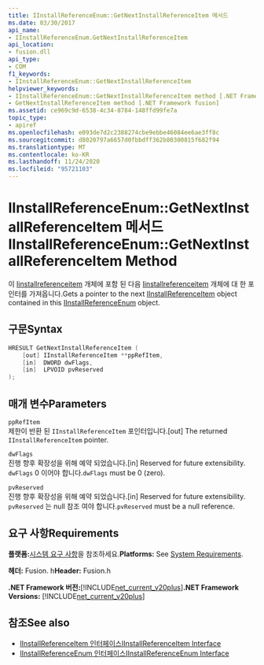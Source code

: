 ```yaml
---
title: IInstallReferenceEnum::GetNextInstallReferenceItem 메서드
ms.date: 03/30/2017
api_name:
- IInstallReferenceEnum.GetNextInstallReferenceItem
api_location:
- fusion.dll
api_type:
- COM
f1_keywords:
- IInstallReferenceEnum::GetNextInstallReferenceItem
helpviewer_keywords:
- IInstallReferenceEnum::GetNextInstallReferenceItem method [.NET Framework fusion]
- GetNextInstallReferenceItem method [.NET Framework fusion]
ms.assetid: ce969c9d-6538-4c34-8784-148ffd99fe7a
topic_type:
- apiref
ms.openlocfilehash: e093de7d2c2388274cbe9ebbe46084ee6ae3ff8c
ms.sourcegitcommit: d8020797a6657d0fbbdff362b80300815f682f94
ms.translationtype: MT
ms.contentlocale: ko-KR
ms.lasthandoff: 11/24/2020
ms.locfileid: "95721103"
---
```

# <a name="iinstallreferenceenumgetnextinstallreferenceitem-method"></a><span data-ttu-id="3522e-102">IInstallReferenceEnum::GetNextInstallReferenceItem 메서드</span><span class="sxs-lookup"><span data-stu-id="3522e-102">IInstallReferenceEnum::GetNextInstallReferenceItem Method</span></span>

<span data-ttu-id="3522e-103">이 [Iinstallreferenceitem](iinstallreferenceenum-interface.md) 개체에 포함 된 다음 [Iinstallreferenceitem](iinstallreferenceitem-interface.md) 개체에 대 한 포인터를 가져옵니다.</span><span class="sxs-lookup"><span data-stu-id="3522e-103">Gets a pointer to the next [IInstallReferenceItem](iinstallreferenceitem-interface.md) object contained in this [IInstallReferenceEnum](iinstallreferenceenum-interface.md) object.</span></span>  
  
## <a name="syntax"></a><span data-ttu-id="3522e-104">구문</span><span class="sxs-lookup"><span data-stu-id="3522e-104">Syntax</span></span>  
  
```cpp  
HRESULT GetNextInstallReferenceItem (  
    [out] IInstallReferenceItem **ppRefItem,  
    [in]  DWORD dwFlags,  
    [in]  LPVOID pvReserved  
);  
```  
  
## <a name="parameters"></a><span data-ttu-id="3522e-105">매개 변수</span><span class="sxs-lookup"><span data-stu-id="3522e-105">Parameters</span></span>  

 `ppRefItem`  
 <span data-ttu-id="3522e-106">제한이 반환 된 `IInstallReferenceItem` 포인터입니다.</span><span class="sxs-lookup"><span data-stu-id="3522e-106">[out] The returned `IInstallReferenceItem` pointer.</span></span>  
  
 `dwFlags`  
 <span data-ttu-id="3522e-107">진행 향후 확장성을 위해 예약 되었습니다.</span><span class="sxs-lookup"><span data-stu-id="3522e-107">[in] Reserved for future extensibility.</span></span> <span data-ttu-id="3522e-108">`dwFlags` 0 이어야 합니다.</span><span class="sxs-lookup"><span data-stu-id="3522e-108">`dwFlags` must be 0 (zero).</span></span>  
  
 `pvReserved`  
 <span data-ttu-id="3522e-109">진행 향후 확장성을 위해 예약 되었습니다.</span><span class="sxs-lookup"><span data-stu-id="3522e-109">[in] Reserved for future extensibility.</span></span> <span data-ttu-id="3522e-110">`pvReserved` 는 null 참조 여야 합니다.</span><span class="sxs-lookup"><span data-stu-id="3522e-110">`pvReserved` must be a null reference.</span></span>  
  
## <a name="requirements"></a><span data-ttu-id="3522e-111">요구 사항</span><span class="sxs-lookup"><span data-stu-id="3522e-111">Requirements</span></span>  

 <span data-ttu-id="3522e-112">**플랫폼:**[시스템 요구 사항](../../get-started/system-requirements.md)을 참조하세요.</span><span class="sxs-lookup"><span data-stu-id="3522e-112">**Platforms:** See [System Requirements](../../get-started/system-requirements.md).</span></span>  
  
 <span data-ttu-id="3522e-113">**헤더:** Fusion. h</span><span class="sxs-lookup"><span data-stu-id="3522e-113">**Header:** Fusion.h</span></span>  
  
 <span data-ttu-id="3522e-114">**.NET Framework 버전:**[!INCLUDE[net_current_v20plus](../../../../includes/net-current-v20plus-md.md)]</span><span class="sxs-lookup"><span data-stu-id="3522e-114">**.NET Framework Versions:** [!INCLUDE[net_current_v20plus](../../../../includes/net-current-v20plus-md.md)]</span></span>  
  
## <a name="see-also"></a><span data-ttu-id="3522e-115">참조</span><span class="sxs-lookup"><span data-stu-id="3522e-115">See also</span></span>

- [<span data-ttu-id="3522e-116">IInstallReferenceItem 인터페이스</span><span class="sxs-lookup"><span data-stu-id="3522e-116">IInstallReferenceItem Interface</span></span>](iinstallreferenceitem-interface.md)
- [<span data-ttu-id="3522e-117">IInstallReferenceEnum 인터페이스</span><span class="sxs-lookup"><span data-stu-id="3522e-117">IInstallReferenceEnum Interface</span></span>](iinstallreferenceenum-interface.md)
